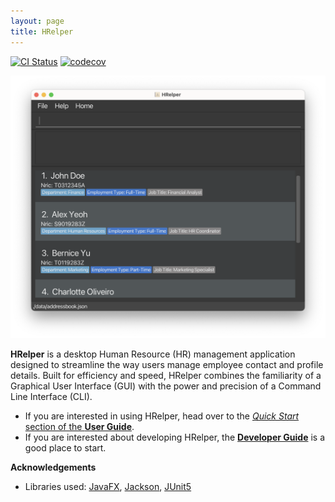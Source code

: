```yaml
---
layout: page
title: HRelper
---
```


[![CI Status](https://github.com/AY2425S2-CS2103T-F14-2/tp/workflows/Java%20CI/badge.svg)](https://github.com/AY2425S2-CS2103T-F14-2/tp/actions)
[![codecov](https://codecov.io/gh/AY2425S2-CS2103T-F14-2/tp/graph/badge.svg?token=TZP9AM1J0Q)](https://codecov.io/gh/AY2425S2-CS2103T-F14-2/tp)

![Ui](images/UI.png)

**HRelper** is a desktop Human Resource (HR) management application designed to streamline the way users manage employee contact and profile details. Built for efficiency and speed, HRelper combines the familiarity of a Graphical User Interface (GUI) with the power and precision of a Command Line Interface (CLI).

* If you are interested in using HRelper, head over to the [_Quick Start_ section of the **User Guide**](UserGuide.html#quick-start).
* If you are interested about developing HRelper, the [**Developer Guide**](DeveloperGuide.html) is a good place to start.


**Acknowledgements**

* Libraries used: [JavaFX](https://openjfx.io/), [Jackson](https://github.com/FasterXML/jackson), [JUnit5](https://github.com/junit-team/junit5)
